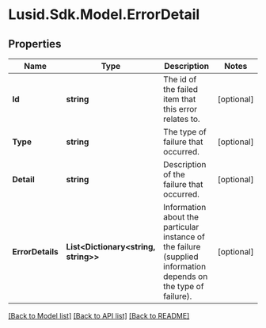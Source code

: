 
# Lusid.Sdk.Model.ErrorDetail

## Properties

Name | Type | Description | Notes
------------ | ------------- | ------------- | -------------
**Id** | **string** | The id of the failed item that this error relates to. | [optional] 
**Type** | **string** | The type of failure that occurred. | [optional] 
**Detail** | **string** | Description of the failure that occurred. | [optional] 
**ErrorDetails** | **List&lt;Dictionary&lt;string, string&gt;&gt;** | Information about the particular instance of the failure (supplied information depends on the type of failure). | [optional] 

[[Back to Model list]](../README.md#documentation-for-models)
[[Back to API list]](../README.md#documentation-for-api-endpoints)
[[Back to README]](../README.md)

